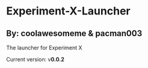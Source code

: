 Experiment-X-Launcher
=====================
By: coolawesomeme & pacman003
---------------------

The launcher for Experiment X

Current version: v**0.0.2**
